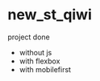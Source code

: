 # new_st_qiwi
project done
<ul>
  <li> without js </li>
  <li> with flexbox </li>
  <li> with mobilefirst </li>
</ul>
